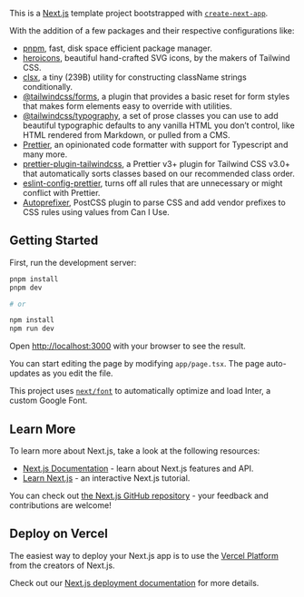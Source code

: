 This is a [Next.js](https://nextjs.org/) template project bootstrapped with [`create-next-app`](https://github.com/vercel/next.js/tree/canary/packages/create-next-app).

With the addition of a few packages and their respective configurations like:

- [pnpm](https://pnpm.io/), fast, disk space efficient package manager.
- [heroicons](https://github.com/tailwindlabs/heroicons#readme), beautiful hand-crafted SVG icons, by the makers of Tailwind CSS.
- [clsx](https://github.com/lukeed/clsx#readme), a tiny (239B) utility for constructing className strings conditionally.
- [@tailwindcss/forms](https://github.com/tailwindlabs/tailwindcss-forms#readme), a plugin that provides a basic reset for form styles that makes form elements easy to override with utilities.
- [@tailwindcss/typography](https://github.com/tailwindlabs/tailwindcss-typography#readme), a set of prose classes you can use to add beautiful typographic defaults to any vanilla HTML you don’t control, like HTML rendered from Markdown, or pulled from a CMS.
- [Prettier](https://prettier.io/docs/en/), an opinionated code formatter with support for Typescript and many more.
- [prettier-plugin-tailwindcss](https://github.com/tailwindlabs/prettier-plugin-tailwindcss), a Prettier v3+ plugin for Tailwind CSS v3.0+ that automatically sorts classes based on our recommended class order.
- [eslint-config-prettier](https://github.com/prettier/eslint-config-prettier), turns off all rules that are unnecessary or might conflict with Prettier.
- [Autoprefixer](https://github.com/postcss/autoprefixer#readme), PostCSS plugin to parse CSS and add vendor prefixes to CSS rules using values from Can I Use.

## Getting Started

First, run the development server:

```bash
pnpm install
pnpm dev

# or

npm install
npm run dev
```

Open [http://localhost:3000](http://localhost:3000) with your browser to see the result.

You can start editing the page by modifying `app/page.tsx`. The page auto-updates as you edit the file.

This project uses [`next/font`](https://nextjs.org/docs/basic-features/font-optimization) to automatically optimize and load Inter, a custom Google Font.

## Learn More

To learn more about Next.js, take a look at the following resources:

- [Next.js Documentation](https://nextjs.org/docs) - learn about Next.js features and API.
- [Learn Next.js](https://nextjs.org/learn) - an interactive Next.js tutorial.

You can check out [the Next.js GitHub repository](https://github.com/vercel/next.js/) - your feedback and contributions are welcome!

## Deploy on Vercel

The easiest way to deploy your Next.js app is to use the [Vercel Platform](https://vercel.com/new?utm_medium=default-template&filter=next.js&utm_source=create-next-app&utm_campaign=create-next-app-readme) from the creators of Next.js.

Check out our [Next.js deployment documentation](https://nextjs.org/docs/deployment) for more details.
